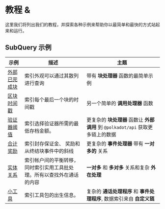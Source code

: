 # 教程 &

这里我们将列出我们的教程，并探索各种示例来帮助你以最简单和最快的方式站起来和运行。

## SubQuery 示例

| 示例                                                                                           | 描述                                                                   | 主题                                                                            |
| ---------------------------------------------------------------------------------------------- | ---------------------------------------------------------------------- | ------------------------------------------------------------------------------- |
| [外部已完成块](https://github.com/subquery/subql-examples/tree/main/extrinsic-finalized-block) | 索引外观可以通过其散列进行查询                                         | 带有 **块处理器** 函数的最简单示例                                              |
| [区块时间戳](https://github.com/subquery/subql-examples/tree/main/block-timestamp)             | 索引每个最后一个块的时间戳                                             | 另一个简单的 **调用处理器** 函数                                                |
| [验证器阈值](https://github.com/subquery/subql-examples/tree/main/validator-threshold)         | 索引选择验证器所需的最低存档金额。                                     | 更复杂的 **块处理器** 函数让 **外部调用** 到 `@polkadot/api` 获取更多链上的数据 |
| [合计奖励](https://github.com/subquery/subql-examples/tree/main/sum-reward)                    | 索引封存保证金、 奖励和从终结块事件中的斜线                            | 更复杂的 **事件处理器** 带有 **一对多的** 关系                                  |
| [实体关系](https://github.com/subquery/subql-examples/tree/main/entity-relation)               | 索引帐户间的平衡转移，同时索引实用工具批处理。所有以查找外在通话的内容 | **一对多** 和 **多对多** 关系和复杂 **外在处理**                                |
| [小工具](https://github.com/subquery/subql-examples/tree/main/kitty)                           | 索引工具包的出生信息。                                                 | 复杂的 **通话处理程序** 和 **事件处理程序**, 数据索引来自 **自定义链**          |
